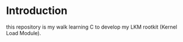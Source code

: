 # Introduction
this repository is my walk learning C to develop my LKM rootkit (Kernel Load Module).
